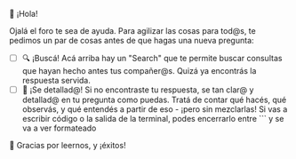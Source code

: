👋 ¡Hola!

Ojalá el foro te sea de ayuda. Para agilizar las cosas para tod@s, te pedimos un par de
cosas antes de que hagas una nueva pregunta:

- [ ] 🔍 ¡Buscá! Acá arriba hay un "Search" que te permite buscar consultas que hayan
hecho antes tus compañer@s. Quizá ya encontrás la respuesta servida.
- [ ] 📝 ¡Se detallad@! Si no encontraste tu respuesta, se tan clar@ y detallad@ en tu
pregunta como puedas. Tratá de contar qué hacés, qué observás, y qué entendés a partir
de eso - ¡pero sin mezclarlas!
  Si vas a escribir código o la salida de la terminal, podes encerrarlo entre ``` y se va a ver formateado

🙇 Gracias por leernos, y ¡éxitos!
